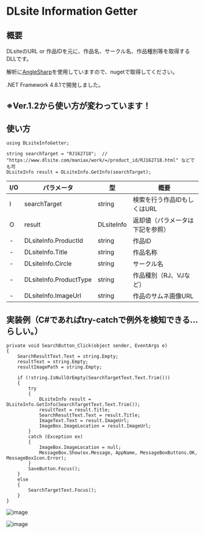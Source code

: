 # DLsite Information Getter
## 概要
DLsiteのURL or 作品IDを元に、作品名、サークル名、作品種別等を取得するDLLです。

解析に[AngleSharp](https://github.com/AngleSharp/AngleSharp)を使用していますので、nugetで取得してください。

.NET Framework 4.8.1で開発しました。

## ※Ver.1.2から使い方が変わっています！


## 使い方
	using DLsiteInfoGetter;
 
	string searchTarget = "RJ162718";  // "https://www.dlsite.com/maniax/work/=/product_id/RJ162718.html" などでも可
	DLsiteInfo result = DLsiteInfo.GetInfo(searchTarget);


| I/O | パラメータ | 型 | 概要 |
|-----|-------------|----|----|
|  I  | searchTarget | string | 検索を行う作品IDもしくはURL |
|  O  | result | DLsiteInfo | 返却値（パラメータは下記を参照） |
|  -  | DLsiteInfo.ProductId | string | 作品ID |
|  -  | DLsiteInfo.Title | string | 作品名称 |
|  -  | DLsiteInfo.Circle | string | サークル名 |
|  -  | DLsiteInfo.ProductType | string | 作品種別（RJ、VJなど） |
|  -  | DLsiteInfo.ImageUrl | string | 作品のサムネ画像URL |



## 実装例（C#であればtry-catchで例外を検知できる…らしい。）
	private void SearchButton_Click(object sender, EventArgs e)
	{
		SearchResultText.Text = string.Empty;
		resultText = string.Empty;
		resultImagePath = string.Empty;

		if (!string.IsNullOrEmpty(SearchTargetText.Text.Trim()))
		{
			try
			{
				DLsiteInfo result = DLsiteInfo.GetInfo(SearchTargetText.Text.Trim());
				resultText = result.Title;
				SearchResultText.Text = result.Title;
				ImageText.Text = result.ImageUrl;
				ImageBox.ImageLocation = result.ImageUrl;
			}
			catch (Exception ex)
			{
				ImageBox.ImageLocation = null;
				MessageBox.Show(ex.Message, AppName, MessageBoxButtons.OK, MessageBoxIcon.Error);
			}
			SaveButton.Focus();
		}
		else
		{
			SearchTargetText.Focus();
		}
	}

 
![image](https://github.com/dekotan24/DLsiteInfoGetter/assets/27037519/47761f44-78d6-45e5-8b2d-fef498ab74f2)

![image](https://github.com/dekotan24/DLsiteInfoGetter/assets/27037519/4720e3ff-fad5-44da-a963-6d2bc3a8b136)

